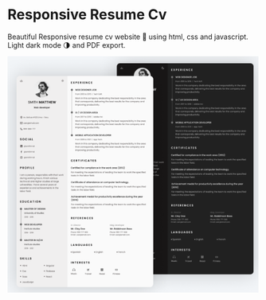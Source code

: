 # Responsive Resume Cv 

Beautiful Responsive resume cv website 📄 using html, css and javascript. Light dark mode 🌗 and PDF export.

![Resume cv](/preview.png)
